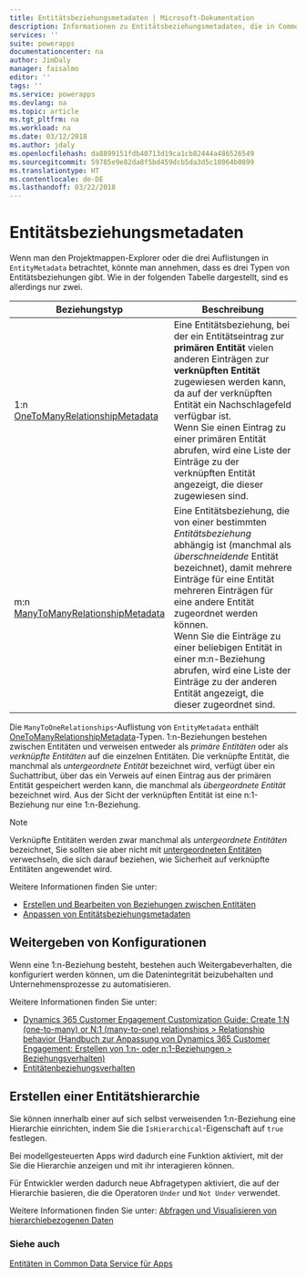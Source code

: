 ```yaml
---
title: Entitätsbeziehungsmetadaten | Microsoft-Dokumentation
description: Informationen zu Entitätsbeziehungsmetadaten, die in Common Data Service für Apps verwendet werden.
services: ''
suite: powerapps
documentationcenter: na
author: JimDaly
manager: faisalmo
editor: ''
tags: ''
ms.service: powerapps
ms.devlang: na
ms.topic: article
ms.tgt_pltfrm: na
ms.workload: na
ms.date: 03/12/2018
ms.author: jdaly
ms.openlocfilehash: da8899151fdb40713d19ca1cb82444a486526549
ms.sourcegitcommit: 59785e9e82da8f5bd459dcb5da3d5c18064b0899
ms.translationtype: HT
ms.contentlocale: de-DE
ms.lasthandoff: 03/22/2018
---
```

# <a name="entity-relationship-metadata"></a>Entitätsbeziehungsmetadaten

Wenn man den Projektmappen-Explorer oder die drei Auflistungen in `EntityMetadata` betrachtet, könnte man annehmen, dass es drei Typen von Entitätsbeziehungen gibt. Wie in der folgenden Tabelle dargestellt, sind es allerdings nur zwei.

|Beziehungstyp|Beschreibung|
|--|--|
|1:n<br />[OneToManyRelationshipMetadata](/dotnet/api/microsoft.xrm.sdk.metadata.onetomanyrelationshipmetadata)|Eine Entitätsbeziehung, bei der ein Entitätseintrag zur **primären Entität** vielen anderen Einträgen zur **verknüpften Entität** zugewiesen werden kann, da auf der verknüpften Entität ein Nachschlagefeld verfügbar ist.<br />Wenn Sie einen Eintrag zu einer primären Entität abrufen, wird eine Liste der Einträge zu der verknüpften Entität angezeigt, die dieser zugewiesen sind.|
|m:n<br />[ManyToManyRelationshipMetadata](/dotnet/api/microsoft.xrm.sdk.metadata.manytomanyrelationshipmetadata)|Eine Entitätsbeziehung, die von einer bestimmten *Entitätsbeziehung* abhängig ist (manchmal als *überschneidende* Entität bezeichnet), damit mehrere Einträge für eine Entität mehreren Einträgen für eine andere Entität zugeordnet werden können.<br />Wenn Sie die Einträge zu einer beliebigen Entität in einer m:n-Beziehung abrufen, wird eine Liste der Einträge zu der anderen Entität angezeigt, die dieser zugeordnet sind.|

Die `ManyToOneRelationships`-Auflistung von `EntityMetadata` enthält [OneToManyRelationshipMetadata](/dotnet/api/microsoft.xrm.sdk.metadata.onetomanyrelationshipmetadata)-Typen. 1:n-Beziehungen bestehen zwischen Entitäten und verweisen entweder als *primäre Entitäten* oder als *verknüpfte Entitäten* auf die einzelnen Entitäten. Die verknüpfte Entität, die manchmal als *untergeordnete Entität* bezeichnet wird, verfügt über ein Suchattribut, über das ein Verweis auf einen Eintrag aus der primären Entität gespeichert werden kann, die manchmal als *übergeordnete Entität* bezeichnet wird. Aus der Sicht der verknüpften Entität ist eine n:1-Beziehung nur eine 1:n-Beziehung.

> [!NOTE]
> Verknüpfte Entitäten werden zwar manchmal als *untergeordnete Entitäten* bezeichnet, Sie sollten sie aber nicht mit [untergeordneten Entitäten](entity-metadata.md#child-entities) verwechseln, die sich darauf beziehen, wie Sicherheit auf verknüpfte Entitäten angewendet wird.

Weitere Informationen finden Sie unter:
- [Erstellen und Bearbeiten von Beziehungen zwischen Entitäten](/dynamics365/customer-engagement/customize/create-edit-entity-relationships)
- [Anpassen von Entitätsbeziehungsmetadaten](/dynamics365/customer-engagement/developer/customize-entity-relationship-metadata)

## <a name="cascade-configuration"></a>Weitergeben von Konfigurationen

Wenn eine 1:n-Beziehung besteht, bestehen auch Weitergabeverhalten, die konfiguriert werden können, um die Datenintegrität beizubehalten und Unternehmensprozesse zu automatisieren.

Weitere Informationen finden Sie unter:

- [Dynamics 365 Customer Engagement Customization Guide: Create 1:N (one-to-many) or N:1 (many-to-one) relationships > Relationship behavior (Handbuch zur Anpassung von Dynamics 365 Customer Engagement: Erstellen von 1:n- oder n:1-Beziehungen > Beziehungsverhalten)](/dynamics365/customer-engagement/customize/create-and-edit-1n-relationships#relationship-behavior)
- [Entitätenbeziehungsverhalten](/dynamics365/customer-engagement/developer/entity-relationship-behavior)


## <a name="create-a-hierarchy-of-entities"></a>Erstellen einer Entitätshierarchie

Sie können innerhalb einer auf sich selbst verweisenden 1:n-Beziehung eine Hierarchie einrichten, indem Sie die `IsHierarchical`-Eigenschaft auf `true` festlegen.

Bei modellgesteuerten Apps wird dadurch eine Funktion aktiviert, mit der Sie die Hierarchie anzeigen und mit ihr interagieren können. 

Für Entwickler werden dadurch neue Abfragetypen aktiviert, die auf der Hierarchie basieren, die die Operatoren `Under` und `Not Under` verwendet.

Weitere Informationen finden Sie unter: [Abfragen und Visualisieren von hierarchiebezogenen Daten](/dynamics365/customer-engagement/customize/query-visualize-hierarchical-data)

### <a name="see-also"></a>Siehe auch

[Entitäten in Common Data Service für Apps](entities.md)